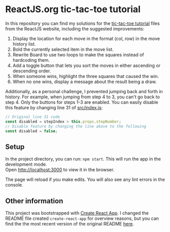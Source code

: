# ReactJS.org tic-tac-toe tutorial
In this repository you can find my solutions for the [tic-tac-toe tutorial](https://reactjs.org/tutorial/tutorial.html) files from the ReactJS website, including the suggested improvements:

1. Display the location for each move in the format (col, row) in the move history list.
2. Bold the currently selected item in the move list.
3. Rewrite Board to use two loops to make the squares instead of hardcoding them.
4. Add a toggle button that lets you sort the moves in either ascending or descending order.
5. When someone wins, highlight the three squares that caused the win.
6. When no one wins, display a message about the result being a draw.

Additionally, as a personal challenge, I prevented jumping back and forth in history. For example, when jumping from step 4 to 3, you can't go back to step 4. Only the buttons for steps 1-3 are enabled. You can easily disable this feature by changing line 31 of [src/index.js](https://github.com/mzilverberg/reactjs.org/blob/master/src/index.js):
```js
// Original line 31 code
const disabled = stepIndex > this.props.stepNumber;
// Disable feature by changing the line above to the following
const disabled = false;
```

## Setup

In the project directory, you can run: `npm start`. This will run the app in the development mode.<br>
Open [http://localhost:3000](http://localhost:3000) to view it in the browser.

The page will reload if you make edits. You will also see any lint errors in the console.

## Other information

This project was bootstrapped with [Create React App](https://github.com/facebook/create-react-app). I changed the README file created `create-react-app` for overview reasons, but you can find the the most recent version of the original README [here](https://github.com/facebook/create-react-app/blob/master/packages/react-scripts/template/README.md).